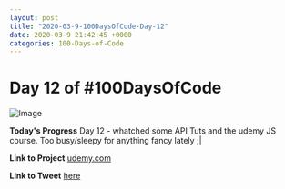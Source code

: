 ```yaml
---
layout: post
title: "2020-03-9-100DaysOfCode-Day-12"
date: 2020-03-9 21:42:45 +0000
categories: 100-Days-of-Code
---
```


# Day 12 of #100DaysOfCode
![Image](https://cdn.freecodecamp.org/platform/universal/fcc-twitter-1120X600-social-green.png)
<br/>

**Today's Progress**
Day 12 - whatched some API Tuts and the udemy JS course. Too busy/sleepy for anything fancy lately ;|
<br/>

**Link to Project**
[udemy.com](https://www.udemy.com/course/javascript-beginners-complete-tutorial/)
<br/>

**Link to Tweet**
[here](https://twitter.com/prototowb/status/1237122114441920513)

